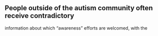 ## People outside of the autism community often receive contradictory

information about which “awareness” eﬀorts are welcomed, with the